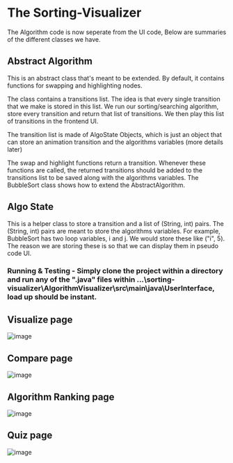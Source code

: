# The Sorting-Visualizer

The Algorithm code is now seperate from the UI code,
Below are summaries of the different classes we have.

## Abstract Algorithm
This is an abstract class that's meant to be extended.
By default, it contains functions for swapping and highlighting nodes.

The class contains a transitions list. The idea is that every single transition that we make is stored in this list. 
We run our sorting/searching algorithm, store every transition and return that list of transitions. We then play this list of transitions in the frontend UI.

The transition list is made of AlgoState Objects, which is just an object that can store an animation transition and the algorithms variables (more details later)

The swap and highlight functions return a transition. Whenever these functions are called, the returned transitions should be added to the transitions list to be saved 
along with the algorithms variables. The BubbleSort class shows how to extend the AbstractAlgorithm. 

## Algo State
This is a helper class to store a transition and a list of (String, int) pairs. The (String, int) pairs are meant to store the algorithms variables.
For example, BubbleSort has two loop variables, i and j. We would store these like ("i", 5). The reason we are storing these is so that we can display
them in pseudo code UI.

### Running & Testing - Simply clone the project within a directory and run any of the ".java" files within ...\sorting-visualizer\AlgorithmVisualizer\src\main\java\UserInterface, load up should be instant.

## Visualize page
![image](https://user-images.githubusercontent.com/48189579/233856443-0dd90a22-0166-4512-863c-a9cf7eaddb92.png)

## Compare page
![image](https://user-images.githubusercontent.com/48189579/233856496-3a4d13a1-4b2e-4ae1-a7d0-307ae13fbbf1.png)

## Algorithm Ranking page
![image](https://user-images.githubusercontent.com/48189579/233856525-56c245fc-ce99-41d8-ad94-4d86a58b9001.png)

## Quiz page
![image](https://user-images.githubusercontent.com/48189579/233856552-590f004c-52fd-427a-a7c1-dc8670e9bc88.png)
